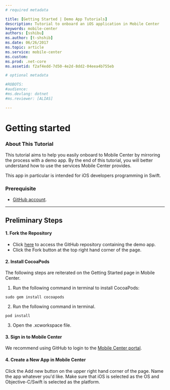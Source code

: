 ```yaml
---
# required metadata

title: [Getting Started | Demo App Tutorials]
description: Tutorial to onboard an iOS application in Mobile Center
keywords: mobile-center
authors: [sshibu]
ms.author: [t-shshib]
ms.date: 06/26/2017
ms.topic: article
ms.service: mobile-center
ms.custom:
ms.prod: .net-core
ms.assetid: f2af4edd-7d50-4e2d-8dd2-04eea4b755eb

# optional metadata

#ROBOTS:
#audience:
#ms.devlang: dotnet
#ms.reviewer: [ALIAS]

---
```


# Getting started
### About This Tutorial

This tutorial aims to help you easily onboard to Mobile Center by mirroring the process with a demo app. By the end of this tutorial, you will better understand how to use the services Mobile Center provides.  

This app in particular is intended for iOS developers programming in Swift.

### Prerequisite
- [GitHub account](https://github.com/join).

---

## Preliminary Steps

#### 1. Fork the Repository
- Click [here](https://github.com/MobileCenter/demoapp-ios-swift) to access the GitHub repository containing the demo app.
- Click the Fork button at the top right hand corner of the page.

#### 2. Install CocoaPods
The following steps are reiterated on the Getting Started page in Mobile Center.
1. Run the following command in terminal to install CocoaPods:
```
sudo gem install cocoapods
```
2. Run the following command in terminal.
```
pod install
```

3. Open the .xcworkspace file.



#### 3. Sign in to Mobile Center
We recommend using GitHub to login to the [Mobile Center portal](https://mobile.azure.com).

#### 4. Create a New App in Mobile Center
Click the Add new button on the upper right hand corner of the page.
Name the app whatever you'd like. Make sure that iOS is selected as the OS and Objective-C/Swift is selected as the platform.
